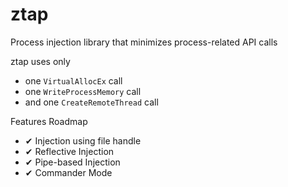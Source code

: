# ztap
Process injection library that minimizes process-related API calls

ztap uses only
* one `VirtualAllocEx` call
* one `WriteProcessMemory` call
* and one `CreateRemoteThread` call

Features Roadmap
* ✔ Injection using file handle
* ✔ Reflective Injection
* ✔ Pipe-based Injection
* ✔ Commander Mode
